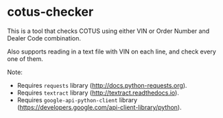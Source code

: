 # cotus-checker

This is a tool that checks COTUS using either VIN or Order Number and Dealer Code combination.

Also supports reading in a text file with VIN on each line, and check every one of them.

Note:
- Requires `requests` library (http://docs.python-requests.org).
- Requires `textract` library (http://textract.readthedocs.io).
- Requires `google-api-python-client` library (https://developers.google.com/api-client-library/python).

